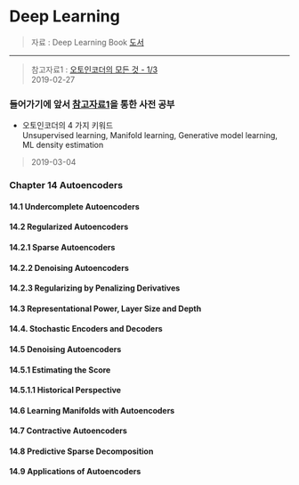 Deep Learning 
====================

> 자료 : Deep Learning Book [도서](http://www.deeplearningbook.org/)
-------
> 참고자료1 : [오토인코더의 모든 것 - 1/3](https://tv.naver.com/v/3185672)<br>
> 2019-02-27
### 들어가기에 앞서 [참고자료1](https://tv.naver.com/v/3185672)을 통한 사전 공부
- 오토인코더의 4 가지 키워드 <br>
Unsupervised learning, Manifold learning, Generative model learning, ML density estimation <br>
>2019-03-04




### Chapter 14 Autoencoders

#### 14.1 Undercomplete Autoencoders

#### 14.2 Regularized Autoencoders

#### 14.2.1 Sparse Autoencoders

#### 14.2.2 Denoising Autoencoders

#### 14.2.3 Regularizing by Penalizing Derivatives

#### 14.3 Representational Power, Layer Size and Depth

#### 14.4. Stochastic Encoders and Decoders

#### 14.5 Denoising Autoencoders

#### 14.5.1 Estimating the Score

#### 14.5.1.1 Historical Perspective

#### 14.6 Learning Manifolds with Autoencoders

#### 14.7 Contractive Autoencoders

#### 14.8 Predictive Sparse Decomposition

#### 14.9 Applications of Autoencoders

<!--stackedit_data:
eyJoaXN0b3J5IjpbODQyOTc0MzA1XX0=
-->